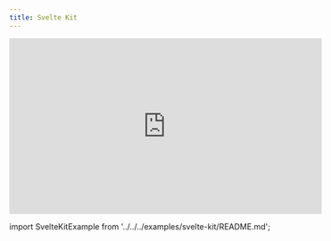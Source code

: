```yaml
---
title: Svelte Kit
---
```


<iframe width="560" height="315" src="https://www.youtube.com/embed/06AJo_vRMS4" title="YouTube video player" frameborder="0" allow="accelerometer; autoplay; clipboard-write; encrypted-media; gyroscope; picture-in-picture" allowfullscreen></iframe>

import SvelteKitExample from '../../../examples/svelte-kit/README.md';

<SvelteKitExample />
